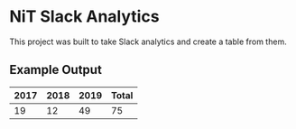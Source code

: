 # NiT Slack Analytics

This project was built to take Slack analytics and create a table from them.

## Example Output

| 2017 | 2018 | 2019 | Total |
| ---- | ---- | ---- | ----- |
| 19   | 12   | 49   | 75    |
